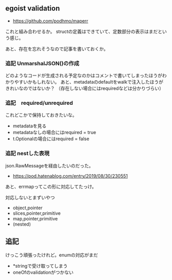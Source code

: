 ## egoist validation

- https://github.com/podhmo/maperr

これと組み合わせるか。
structの定義はできていて、定数部分の表示はまだという感じ。

あと、存在を忘れそうなので記事を書いておくか。

### 追記 UnmarshalJSON()の作成

どのようなコードが生成される予定なのかはコメントで書いてしまったほうがわかりやすいかもしれない。
あと、metadataのdefaultをwalkで注入したほうがきれいなのではないか？
（存在しない場合にはrequiredなどは分かりづらい）

### 追記　required/unrequired

これどこかで保持しておきたいな。

- metadataを見る
- metadataなしの場合にはrequired = true
- t.Optionalの場合にはrequired = false

### 追記 nestした表現

json.RawMessageを経由したいのだった。

- https://pod.hatenablog.com/entry/2019/08/30/230551

あと、errmapってこの形に対応してたっけ。

対応しないとまずいやつ

- object,pointer
- slices,pointer,primitive
- map,pointer,primitive
- (nested)

## 追記

けっこう頑張ったけれど。enumの対応がまだ

- *stringで受け取ってしまう
- oneOfのvalidationがつかない
